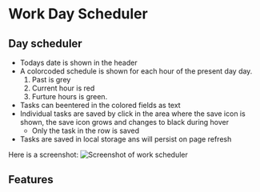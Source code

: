 # Work Day Scheduler 

## Day scheduler
* Todays date is shown in the header
* A colorcoded schedule is shown for each hour of the present day day. 
   1. Past is grey
   1. Current hour is red 
   1. Furture hours is green.
* Tasks can beentered in the colored fields as text
* Individual tasks are saved by click in the area where the save icon is shown, the save icon grows and changes to black during hover
   * Only the task in the row is saved
* Tasks are saved in local storage ans will persist on page refresh

Here is a screenshot:
![Screenshot of work scheduler](./images/screenshot.png)


## Features

